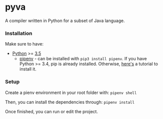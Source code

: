 # pyva
A compiler written in Python for a subset of Java language.

### Installation

Make sure to have:

* [Python](https://www.python.org/downloads/) >= [3.5](https://www.python.org/downloads/release/python-350/)
    * [pipenv](https://pypi.org/project/pipenv/) - can be installed with ```pip3 install pipenv```. If you have Python >= 3.4, pip is already installed. 
    Otherwise, [here's](https://pip.pypa.io/en/stable/installing/) a tutorial to install it.

### Setup

Create a pienv environment in your root folder with:
```pipenv shell```

Then, you can install the dependencies through:
```pipenv install```

Once finished, you can run or edit the project.
